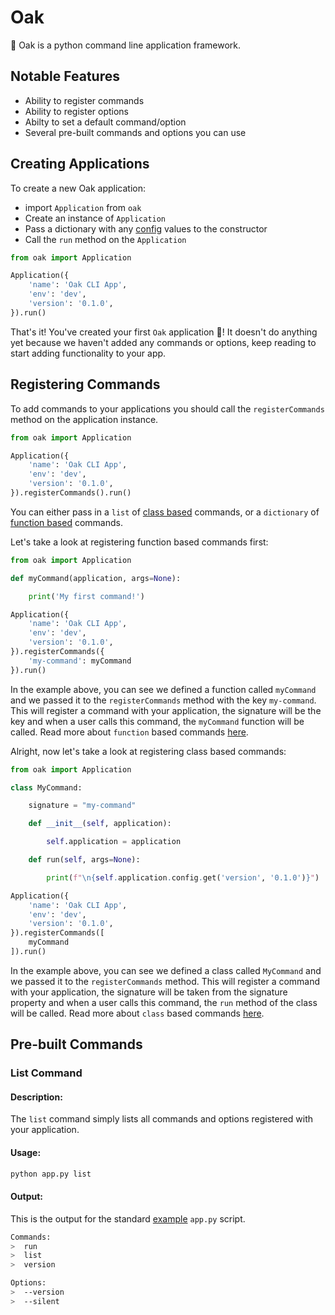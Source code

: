# Oak

🌲 Oak is a python command line application framework.

## Notable Features

- Ability to register commands
- Ability to register options
- Abilty to set a default command/option
- Several pre-built commands and options you can use

## Creating Applications

To create a new Oak application:
- import `Application` from `oak`
- Create an instance of `Application`
- Pass a dictionary with any [config](https://github.com/wyattcast44/oak) values to the constructor
- Call the `run` method on the `Application`

```python
from oak import Application

Application({
    'name': 'Oak CLI App',
    'env': 'dev',
    'version': '0.1.0',
}).run()
```

That's it! You've created your first `Oak` application 🎉! It doesn't do anything yet because we haven't added any commands or options, keep reading to start adding functionality to your app.

## Registering Commands

To add commands to your applications you should call the `registerCommands` method on the application instance.

```python
from oak import Application

Application({
    'name': 'Oak CLI App',
    'env': 'dev',
    'version': '0.1.0',
}).registerCommands().run()
```

You can either pass in a `list` of [class based](https://github.com/wyattcast44/oak) commands, or a `dictionary` of [function based](https://github.com/wyattcast44/oak) commands. 

Let's take a look at registering function based commands first:

```python
from oak import Application

def myCommand(application, args=None):

    print('My first command!')

Application({
    'name': 'Oak CLI App',
    'env': 'dev',
    'version': '0.1.0',
}).registerCommands({
    'my-command': myCommand
}).run()
```

In the example above, you can see we defined a function called `myCommand` and we passed it to the `registerCommands` method with the key `my-command`. This will register a command with your application, the signature will be the key and when a user calls this command, the `myCommand` function will be called. Read more about `function` based commands [here](https://github.com/wyattcast44/oak).

Alright, now let's take a look at registering class based commands:

```python
from oak import Application

class MyCommand:

    signature = "my-command"

    def __init__(self, application):

        self.application = application

    def run(self, args=None):

        print(f"\n{self.application.config.get('version', '0.1.0')}")

Application({
    'name': 'Oak CLI App',
    'env': 'dev',
    'version': '0.1.0',
}).registerCommands([
    myCommand
]).run()
```

In the example above, you can see we defined a class called `MyCommand` and we passed it to the `registerCommands` method. This will register a command with your application, the signature will be taken from the signature property and when a user calls this command, the `run` method of the class will be called. Read more about `class` based commands [here](https://github.com/wyattcast44/oak).

## Pre-built Commands

### List Command

#### Description:

The `list` command simply lists all commands and options registered with your application.

#### Usage:

```bash
python app.py list
```

#### Output:

This is the output for the standard [example](https://github.com/wyattcast44/oak) `app.py` script.

```bash
Commands:
>  run
>  list
>  version

Options:
>  --version
>  --silent
```